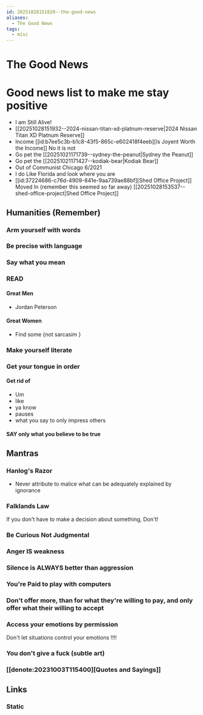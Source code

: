 ```yaml
---
id: 20251028151820--the-good-news
aliases:
  - The Good News
tags:
  - misc
---
```

# The Good News

# Good news list to make me stay positive

- I am Still Alive!
- [[20251028151932--2024-nissan-titan-xd-platnum-reserve|2024 Nissan Titan XD Platnum Reserve]]
- Income [[id:b7ee5c3b-b1c8-43f5-865c-e602418f4eeb][Is Joyent Worth the Income]]  No it is not
- Go pet the [[20251021171739--sydney-the-peanut|Sydney the Peanut]]
- Go pet the [[20251021171427--kodiak-bear|Kodiak Bear]]
- Out of Communist Chicago 6/2021
- I do Like Florida and look where you are
- [[id:37224686-c76d-4909-841e-9aa739ae88bf][Shed Office Project]]  Moved In  (remember this seemed so far away)
[[20251028153537--shed-office-project|Shed Office Project]]

## Humanities (Remember)

### Arm yourself with words

### Be precise with language

### Say what you mean

### READ

#### Great Men

- Jordan Peterson

#### Great Women

- Find some {not sarcasim }

### Make yourself literate

### Get your tongue in order

#### Get rid of

- Um
- like
- ya know
- pauses
- what you say to only impress others

#### SAY only what you believe to be true

## Mantras

### Hanlog's Razor

- Never attribute to malice what can be adequately explained by ignorance

### Falklands Law

If you don't have to make a decision about something, Don't!

### Be Curious Not Judgmental

### Anger IS weakness

### Silence is ALWAYS better than aggression

### You're Paid to play with computers

### Don't offer more, than for what they're willing to pay,  and only offer what their willing to accept

### Access your emotions by permission

  Don't let situations control your emotions !!!!

### You don't give a fuck (subtle art)

### [[denote:20231003T115400][Quotes and Sayings]]

## Links

### Static
